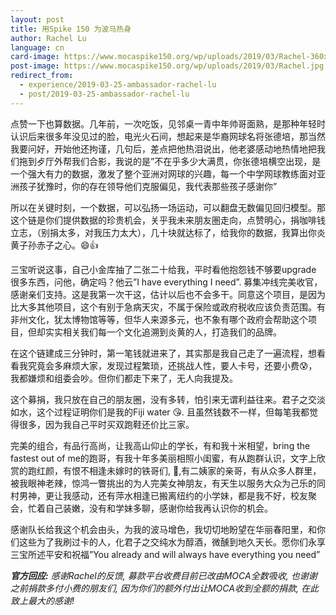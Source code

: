```yaml
---
layout: post
title: 用Spike 150 为波马热身
author: Rachel Lu
language: cn
card-image: https://www.mocaspike150.org/wp/uploads/2019/03/Rachel-360x240.jpg
post-image: https://www.mocaspike150.org/wp/uploads/2019/03/Rachel.jpg
redirect_from:
  - experience/2019-03-25-ambassador-rachel-lu
  - post/2019-03-25-ambassador-rachel-lu
---
```

点赞一下也算数据。几年前，一次吃饭，见邻桌一青中年帅哥面熟，是那种年轻时认识后来很多年没见过的脸，电光火石间，想起来是华裔网球名将张德培，那当然我要问好，开始他还拘谨，几句后，差点把他热泪说出，他老婆感动地热情地把我们拖到歺厅外帮我们合影，我说的是”不在乎多少大满贯，你张德培横空出现，是一个强大有力的数据，<!--more-->激发了整个亚洲对网球的兴趣，每一个中学网球教练面对亚洲孩子犹豫时，你的存在领导他们克服偏见，我代表那些孩子感谢你”

所以在关键时刻，一个数据，可以弘扬一场运动，可以翻盘无数偏见回归模型。那这个链是你们提供数据的珍贵机会，关乎我未来朋友圏走向，点赞明心，捐咖啡钱立志，（别捐太多，对我压力太大），几十块就达标了，给我你的数据，我算出你炎黄子孙赤子之心。😄👍

三宝听说这事，自己小金库抽了二张二十给我，平时看他抱怨钱不够要upgrade 很多东西，问他，确定吗？他云”I have everything I need”.   募集冲线完美收官，感谢亲们支持。这是我第一次干这，估计以后也不会多干。同意这个项目，是因为比大多其他项目，这个有别于急病天灾，不属于保险或政府税收应该负责范围。有非州文化，犹太博物馆等等，但华人来源多元，也不象有哪个政府会帮助这个项目，但却实实相关我们每一个文化追溯到炎黄的人，打造我们的品牌。

在这个链建成三分钟时，第一笔钱就进来了，其实那是我自己走了一遍流程，想看看我究竟会多麻烦大家，发现过程繁琐，还挑战人性，要人卡号，还要小费😰，我都嫌烦和组委会吵。但你们都走下来了，无人向我提及。

这个募捐，我只放在自己的朋友圈，没有多转，怕引来无谓利益往来。君子之交淡如水，这个过程证明你们是我的Fiji water 😘. 且虽然钱数不一样，但每笔我都觉得很多，因为我自己平时买双跑鞋还价比三家。

完美的组合，有品行高尚，让我高山仰止的学长，有和我十米相望，bring the fastest out of me的跑哥，有我十年多美丽相照小闺蜜，有从跑群认识，文字上欣赏的跑红颜，有恨不相逢未嫁时的铁哥们, 🤔,有二姨家的亲哥，有从众多人群里，被我眼神老辣，惊鸿一瞥挑出的为人完美女神朋友，有天生以服务大众为己乐的同村男神，更让我感动，还有萍水相逢已搬离纽约的小学妹，都是我不好，校友聚会，忙着自己装嫩，没有和学妹多聊，感谢你给我再认识你的机会。

感谢队长给我这个机会由头，为我的波马增色，我切切地盼望在华丽春阳里，和你们这些为了我刷过卡的人，化君子之交纯水为醇酒，微醺到地久天长。愿你们永享三宝所述平安和祝福”You already and will always have everything you need”


*<strong>官方回应:</strong> 感谢Rachel的反馈, 募款平台收费目前已改由MOCA全数吸收, 也谢谢之前捐款多付小费的朋友们, 因为你们的额外付出让MOCA收到全额的捐款, 在此致上最大的感谢!*
